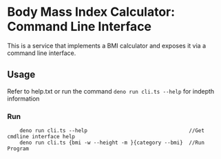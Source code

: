 # Body Mass Index Calculator: Command Line Interface
This is a service that implements a BMI calculator and exposes it via a command line interface.

## Usage
Refer to help.txt or run the command ```deno run cli.ts --help``` for indepth information
### Run
````
    deno run cli.ts --help                                 //Get cmdline interface help
    deno run cli.ts {bmi -w --height -m }{category --bmi}  //Run Program
````
